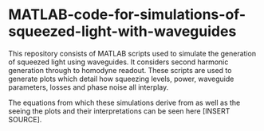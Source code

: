 # MATLAB-code-for-simulations-of-squeezed-light-with-waveguides

This repository consists of MATLAB scripts used to simulate the generation of squeezed light using waveguides. It considers second harmonic generation through to homodyne readout. These scripts are used to generate plots which detail how squeezing levels, power, waveguide parameters, losses and phase noise all interplay. 

The equations from which these simulations derive from as well as the seeing the plots and their interpretations can be seen here [INSERT SOURCE].
